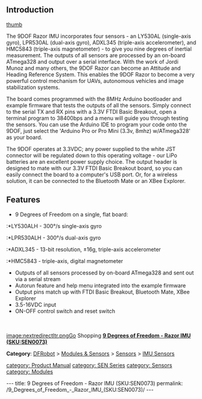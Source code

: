 <h2 id="introduction">Introduction</h2>
<p><a href="image:Degrees_of_Freedom_-_Razor_IMU.jpg" title="wikilink">thumb</a></p>
<p>The 9DOF Razor IMU incorporates four sensors - an LY530AL (single-axis gyro), LPR530AL (dual-axis gyro), ADXL345 (triple-axis accelerometer), and HMC5843 (triple-axis magnetometer) - to give you nine degrees of inertial measurement. The outputs of all sensors are processed by an on-board ATmega328 and output over a serial interface. With the work of Jordi Munoz and many others, the 9DOF Razor can become an Attitude and Heading Reference System. This enables the 9DOF Razor to become a very powerful control mechanism for UAVs, autonomous vehicles and image stabilization systems.</p>
<p>The board comes programmed with the 8MHz Arduino bootloader and example firmware that tests the outputs of all the sensors. Simply connect to the serial TX and RX pins with a 3.3V FTDI Basic Breakout, open a terminal program to 38400bps and a menu will guide you through testing the sensors. You can use the Arduino IDE to program your code onto the 9DOF, just select the 'Arduino Pro or Pro Mini (3.3v, 8mhz) w/ATmega328' as your board.</p>
<p>The 9DOF operates at 3.3VDC; any power supplied to the white JST connector will be regulated down to this operating voltage - our LiPo batteries are an excellent power supply choice. The output header is designed to mate with our 3.3V FTDI Basic Breakout board, so you can easily connect the board to a computer's USB port. Or, for a wireless solution, it can be connected to the Bluetooth Mate or an XBee Explorer.</p>
<h2 id="features">Features</h2>
<ul>
<li>9 Degrees of Freedom on a single, flat board:</li>
</ul>
<p>:*LY530ALH - 300°/s single-axis gyro</p>
<p>:*LPR530ALH - 300°/s dual-axis gyro</p>
<p>:*ADXL345 - 13-bit resolution, ±16g, triple-axis accelerometer</p>
<p>:*HMC5843 - triple-axis, digital magnetometer</p>
<ul>
<li>Outputs of all sensors processed by on-board ATmega328 and sent out via a serial stream</li>
<li>Autorun feature and help menu integrated into the example firmware</li>
<li>Output pins match up with FTDI Basic Breakout, Bluetooth Mate, XBee Explorer</li>
<li>3.5-16VDC input</li>
<li>ON-OFF control switch and reset switch</li>
</ul>
<p><br /><br /><a href="image:nextredirectltr.png" title="wikilink">image:nextredirectltr.pngGo</a> Shopping <a href="https://www.dfrobot.com/product-187.html"><u><strong>9 Degrees of Freedom - Razor IMU (SKU:SEN0073)</strong></u></a></p>
<p><strong>Category</strong>: <a href="https://www.dfrobot.com/"><u>DFRobot</u></a> &gt; <a href="https://www.dfrobot.com/category-156.html"><u>Modules &amp; Sensors</u></a> &gt; <a href="https://www.dfrobot.com/category-36.html"><u>Sensors</u></a> &gt; <a href="https://www.dfrobot.com/category-65.html"><u>IMU Sensors</u></a></p>
<p><a href="category:_Product_Manual" title="wikilink">category: Product Manual</a> <a href="category:_SEN_Series" title="wikilink">category: SEN Series</a> <a href="category:_Sensors" title="wikilink">category: Sensors</a> <a href="category:_Modules" title="wikilink">category: Modules</a></p>---
title: 9 Degrees of Freedom - Razor IMU (SKU:SEN0073)
permalink: /9_Degrees_of_Freedom_-_Razor_IMU_(SKU:SEN0073)/
---

